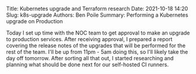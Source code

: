 Title: Kubernetes upgrade and Terraform research
Date: 2021-10-18 14:20
Slug: k8s-upgrade
Authors: Ben Poile
Summary: Performing a Kubernetes upgrade on Production 


Today I set up time with the NOC team to get approval to make an upgrade to production services.
After receiving approval, I prepared a report covering the release notes of the upgrades that
will be performed for the rest of the team. I'll be up from 11pm - 5am doing this, so I'll likely
take the day off tomorrow. After sorting all that out, I started researching and planning what 
should be done next for our self-hosted CI runners.